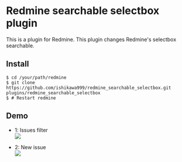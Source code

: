 # Redmine searchable selectbox plugin

This is a plugin for Redmine.
This plugin changes Redmine's selectbox searchable.

## Install

```console
$ cd /your/path/redmine
$ git clone https://github.com/ishikawa999/redmine_searchable_selectbox.git plugins/redmine_searchable_selectbox
$ # Restart redmine
```

## Demo

* 1: Issues filter  
<kbd><img src="https://github.com/ishikawa999/redmine_searchable_selectbox/blob/images/demo_filters.png" /></kbd>

* 2: New issue  
<kbd><img src="https://github.com/ishikawa999/redmine_searchable_selectbox/blob/images/demo_new_issue.png" /></kbd>
